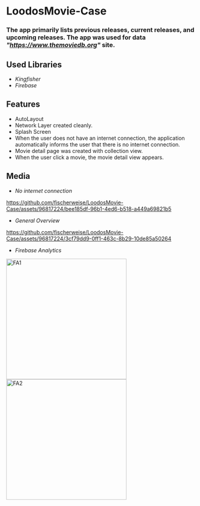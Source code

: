 # LoodosMovie-Case

### The app primarily lists previous releases, current releases, and upcoming releases. The app was used for data *"https://www.themoviedb.org"* site.

## Used Libraries
- *_Kingfisher_*
- *Firebase*

## Features

- AutoLayout
- Network Layer created cleanly.
- Splash Screen
- When the user does not have an internet connection, the application automatically informs the user that there is no internet connection.
- Movie detail page was created with collection view.
- When the user click a movie, the movie detail view appears.

## Media
- *_No internet connection_*

https://github.com/fischerweise/LoodosMovie-Case/assets/96817224/bee185df-96b1-4ed6-b518-a449a69821b5

- *_General Overview_*

https://github.com/fischerweise/LoodosMovie-Case/assets/96817224/3cf79dd9-0ff1-463c-8b29-10de85a50264

- *_Firebase Analytics_*

<img width="320" alt="FA1" src="https://github.com/fischerweise/LoodosMovie-Case/assets/96817224/3dfd38fa-e85f-4b4c-968b-b1c8926b7e94">
<img width="320" alt="FA2" src="https://github.com/fischerweise/LoodosMovie-Case/assets/96817224/366dda39-1bdf-4e5e-bebc-6624b5c80807">


